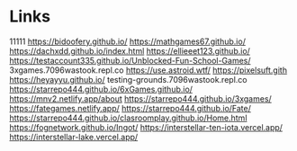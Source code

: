 # Links
11111
https://bidoofery.github.io/
https://mathgames67.github.io/
https://dachxdd.github.io/index.html
https://ellieeet123.github.io/
https://testaccount335.github.io/Unblocked-Fun-School-Games/
3xgames.7096wastook.repl.co
https://use.astroid.wtf/
https://pixelsuft.gith
https://heyayyu.github.io/
testing-grounds.7096wastook.repl.co
https://starrepo444.github.io/6xGames.github.io/
https://mnv2.netlify.app/about
https://starrepo444.github.io/3xgames/
https://fategames.netlify.app/
https://starrepo444.github.io/Fate/
https://starrepo444.github.io/clasroomplay.github.io/Home.html
https://fognetwork.github.io/Ingot/
https://interstellar-ten-iota.vercel.app/
https://interstellar-lake.vercel.app/
